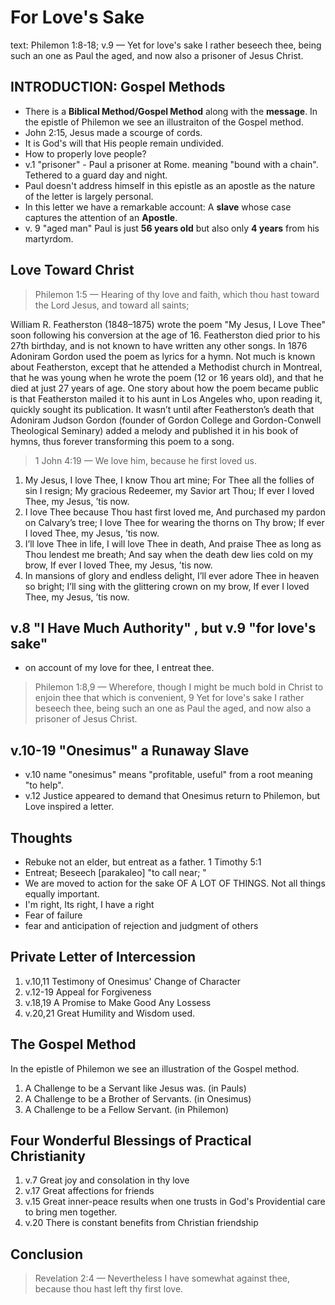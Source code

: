 # For Love's Sake

text: Philemon 1:8-18; v.9 &mdash; Yet for love's sake I rather beseech thee, being such an one as Paul the aged, and now also a prisoner of Jesus Christ.

## INTRODUCTION: Gospel Methods

- There is a **Biblical Method/Gospel Method** along with the **message**. In the epistle of Philemon we see an illustraiton of the Gospel method.
- John 2:15, Jesus made a scourge of cords.
- It is God's will that His people remain undivided.
- How to properly love people?
- v.1 "prisoner" - Paul a prisoner at Rome. meaning "bound with a chain". Tethered to a guard day and night.
- Paul doesn't address himself in this epistle as an apostle as the nature of the letter is largely personal.
- In this letter we have a remarkable account: A **slave** whose case captures the attention of an **Apostle**.
- v. 9 "aged man" Paul is just **56 years old** but also only **4 years** from his martyrdom.

## Love Toward Christ

> Philemon 1:5 &mdash; Hearing of thy love and faith, which thou hast toward the Lord Jesus, and toward all saints;

William R. Featherston  (1848–1875)  wrote the poem "My Jesus, I Love Thee" soon following his conversion at the age of 16. Featherston died prior to his 27th birthday, and is not known to have written any other songs. In 1876 Adoniram Gordon used the poem as lyrics for a hymn. Not much is known about Featherston, except that he attended a Methodist church in Montreal, that he was young when he wrote the poem (12 or 16 years old), and that he died at just 27 years of age. One story about how the poem became public is that Featherston mailed it to his aunt in Los Angeles who, upon reading it, quickly sought its publication. It wasn’t until  after Featherston’s death that Adoniram Judson Gordon (founder of Gordon College and Gordon-Conwell Theological Seminary) added a melody and published it in his book of hymns, thus forever transforming this poem to a song.

> 1 John 4:19 &mdash; We love him, because he first loved us.

1. My Jesus, I love Thee, I know Thou art mine;
   For Thee all the follies of sin I resign;
   My gracious Redeemer, my Savior art Thou;
   If ever I loved Thee, my Jesus, ’tis now.
2. I love Thee because Thou hast first loved me,
   And purchased my pardon on Calvary’s tree;
   I love Thee for wearing the thorns on Thy brow;
   If ever I loved Thee, my Jesus, ’tis now.
3. I’ll love Thee in life, I will love Thee in death,
   And praise Thee as long as Thou lendest me breath;
   And say when the death dew lies cold on my brow,
   If ever I loved Thee, my Jesus, ’tis now.
4. In mansions of glory and endless delight,
   I’ll ever adore Thee in heaven so bright;
   I’ll sing with the glittering crown on my brow,
   If ever I loved Thee, my Jesus, ’tis now.

## v.8 "I Have Much Authority" , but v.9 "for love's sake"

- on account of my love for thee, I entreat thee.

> Philemon 1:8,9 &mdash; Wherefore, though I might be much bold in Christ to enjoin thee that which is convenient, 9 Yet for love's sake I rather beseech thee, being such an one as Paul the aged, and now also a prisoner of Jesus Christ.

## v.10-19 "Onesimus" a Runaway Slave

- v.10 name "onesimus" means "profitable, useful" from a root meaning "to help".
- v.12 Justice appeared to demand that Onesimus return to Philemon, but Love inspired a letter.

## Thoughts

- Rebuke not an elder, but entreat as a father. 1 Timothy 5:1
- Entreat; Beseech [parakaleo] "to call near; "
- We are moved to action for the sake OF A LOT OF THINGS. Not all things equally important.
- I'm right, Its right, I have a right
- Fear of failure
- fear and anticipation of rejection and judgment of others

## Private Letter of Intercession

1. v.10,11 Testimony of Onesimus' Change of Character
2. v.12-19 Appeal for Forgiveness
3. v.18,19 A Promise to Make Good Any Lossess
4. v.20,21 Great Humility and Wisdom used.

##  The Gospel Method

In the epistle of Philemon we see an illustration of the Gospel method.

1. A Challenge to be a Servant like Jesus was. (in Pauls)
2. A Challenge to be a Brother of Servants. (in Onesimus)
3. A Challenge to be a Fellow Servant. (in Philemon)

## Four Wonderful Blessings of Practical Christianity

1. v.7 Great joy and consolation in thy love
2. v.17 Great affections for friends
3. v.15  Great inner-peace results when one trusts in God's Providential care to bring men together.
4. v.20 There is constant benefits from Christian friendship

## Conclusion 

> Revelation 2:4 &mdash; Nevertheless I have somewhat against thee, because thou hast left thy first love.